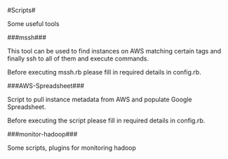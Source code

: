 #Scripts#


Some useful tools

###mssh###

This tool can be used to find instances on AWS matching certain tags and finally ssh to all of them and execute commands.

Before executing mssh.rb please fill in required details in config.rb.

###AWS-Spreadsheet###

Script to pull instance metadata from AWS and populate Google Spreadsheet.

Before executing the script please fill in required details in config.rb.

###monitor-hadoop###

Some scripts, plugins for monitoring hadoop
